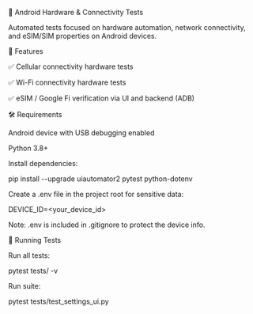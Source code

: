 📡 Android Hardware & Connectivity Tests

Automated tests focused on hardware automation, network connectivity, and eSIM/SIM properties on Android devices.

🔹 Features

✅ Cellular connectivity hardware tests

✅ Wi-Fi connectivity hardware tests

✅ eSIM / Google Fi verification via UI and backend (ADB)



🛠 Requirements

Android device with USB debugging enabled

Python 3.8+

Install dependencies:

pip install --upgrade uiautomator2 pytest python-dotenv


Create a .env file in the project root for sensitive data:

DEVICE_ID=<your_device_id>


Note: .env is included in .gitignore to protect the device info.

🚀 Running Tests

Run all tests:

pytest tests/ -v

Run suite:

pytest tests/test_settings_ui.py

